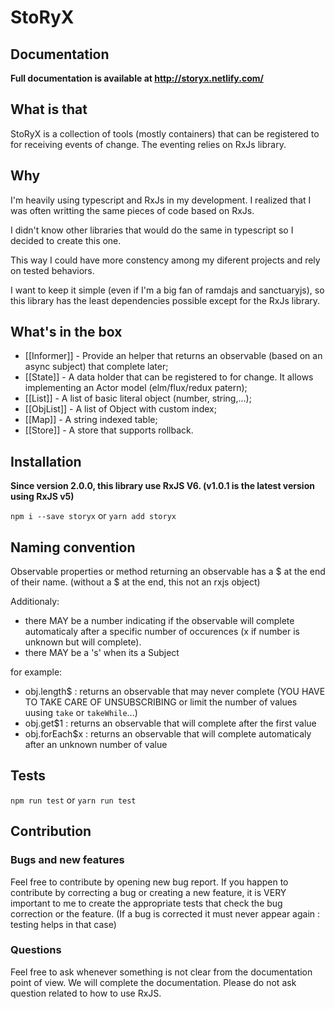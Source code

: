 # StoRyX
## Documentation
**Full documentation is available at http://storyx.netlify.com/**
## What is that
StoRyX is a collection of tools (mostly containers) that can be registered to for receiving events of change.
The eventing relies on RxJs library.

## Why
I'm heavily using typescript and RxJs in my development.
I realized that I was often writting the same pieces of code based on RxJs.

I didn't know other libraries that would do the same in typescript so I decided to create this one.

This way I could have more constency among my diferent projects and rely on tested
behaviors.

I want to keep it simple (even if I'm a big fan of ramdajs and sanctuaryjs), so this library has the least dependencies possible except for the RxJs library.

## What's in the box
* [[Informer]] - Provide an helper that returns an observable (based on an async subject) that complete later;
* [[State]] - A data holder that can be registered to for change. It allows implementing an Actor model (elm/flux/redux patern);
* [[List]] - A list of basic literal object (number, string,...);
* [[ObjList]] - A list of Object with custom index;
* [[Map]] - A string indexed table;
* [[Store]] - A store that supports rollback.

## Installation

**Since version 2.0.0, this library use RxJS V6. (v1.0.1 is the latest version using RxJS v5)**

`npm i --save storyx`
or
`yarn add storyx`

## Naming convention
Observable properties or method returning an observable has a $ at the end of their name. (without a $ at the end, this not an rxjs object)

Additionaly:
* there MAY be a number indicating if the observable will complete automaticaly
  after a specific number of occurences (x if number is unknown but will
  complete).
* there MAY be a 's' when its a Subject

for example:

* obj.length$ : returns an observable that may never complete (YOU HAVE TO TAKE
  CARE OF UNSUBSCRIBING or limit the number of values uusing `take` or `takeWhile`...)
* obj.get$1 : returns an observable that will complete after the first value
* obj.forEach$x : returns an observable that will complete automaticaly after an
  unknown number of value

## Tests

`npm run test`
or
`yarn run test`

## Contribution

### Bugs and new features

Feel free to contribute by opening new bug report. If you happen to contribute
by correcting a bug or creating a new feature, it is VERY important to me
to create the appropriate tests that check the bug correction or the feature.
(If a bug is corrected it must never appear again : testing helps in that case)

### Questions

Feel free to ask whenever something is not clear from the documentation point
of view. We will complete the documentation. Please do not ask question related
to how to use RxJS.